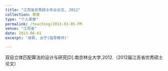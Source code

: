 ```yaml
---
title: "江苏省优秀硕士毕业论文, 2012"
collection: 荣誉
type: "个人荣誉"
permalink: /teaching/2013-03-05-FM
venue: "江苏省"
date: 2013-06-01
excerpt: '徐昇, 业宁(指导教师)'

---
```


双目立体匹配算法的设计与研究[D].南京林业大学,2012.（2012届江苏省优秀硕士论文）






